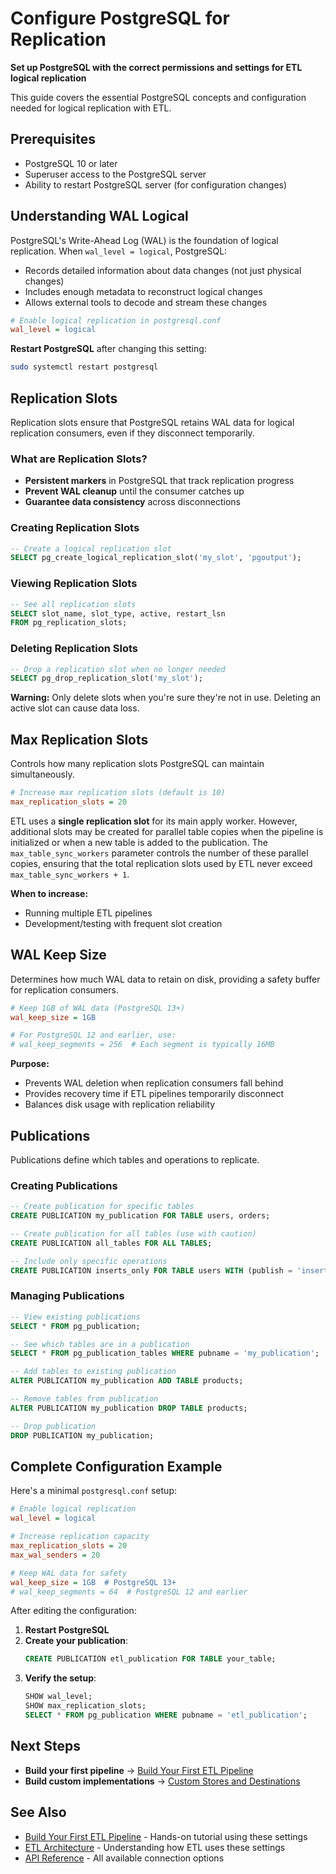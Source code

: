 # Configure PostgreSQL for Replication

**Set up PostgreSQL with the correct permissions and settings for ETL logical replication**

This guide covers the essential PostgreSQL concepts and configuration needed for logical replication with ETL.

## Prerequisites

- PostgreSQL 10 or later
- Superuser access to the PostgreSQL server
- Ability to restart PostgreSQL server (for configuration changes)

## Understanding WAL Logical

PostgreSQL's Write-Ahead Log (WAL) is the foundation of logical replication. When `wal_level = logical`, PostgreSQL:

- Records detailed information about data changes (not just physical changes)
- Includes enough metadata to reconstruct logical changes
- Allows external tools to decode and stream these changes

```ini
# Enable logical replication in postgresql.conf
wal_level = logical
```

**Restart PostgreSQL** after changing this setting:
```bash
sudo systemctl restart postgresql
```

## Replication Slots

Replication slots ensure that PostgreSQL retains WAL data for logical replication consumers, even if they disconnect temporarily.

### What are Replication Slots?

- **Persistent markers** in PostgreSQL that track replication progress
- **Prevent WAL cleanup** until the consumer catches up
- **Guarantee data consistency** across disconnections

### Creating Replication Slots

```sql
-- Create a logical replication slot
SELECT pg_create_logical_replication_slot('my_slot', 'pgoutput');
```

### Viewing Replication Slots

```sql
-- See all replication slots
SELECT slot_name, slot_type, active, restart_lsn 
FROM pg_replication_slots;
```

### Deleting Replication Slots

```sql
-- Drop a replication slot when no longer needed
SELECT pg_drop_replication_slot('my_slot');
```

**Warning:** Only delete slots when you're sure they're not in use. Deleting an active slot can cause data loss.

## Max Replication Slots

Controls how many replication slots PostgreSQL can maintain simultaneously.

```ini
# Increase max replication slots (default is 10)
max_replication_slots = 20
```

ETL uses a **single replication slot** for its main apply worker. However, additional slots may be created for parallel table 
copies when the pipeline is initialized or when a new table is added to the publication. The `max_table_sync_workers` parameter 
controls the number of these parallel copies, ensuring that the total replication slots used by ETL never exceed `max_table_sync_workers + 1`.

**When to increase:**

- Running multiple ETL pipelines
- Development/testing with frequent slot creation

## WAL Keep Size

Determines how much WAL data to retain on disk, providing a safety buffer for replication consumers.

```ini
# Keep 1GB of WAL data (PostgreSQL 13+)
wal_keep_size = 1GB

# For PostgreSQL 12 and earlier, use:
# wal_keep_segments = 256  # Each segment is typically 16MB
```

**Purpose:**

- Prevents WAL deletion when replication consumers fall behind
- Provides recovery time if ETL pipelines temporarily disconnect
- Balances disk usage with replication reliability

## Publications

Publications define which tables and operations to replicate.

### Creating Publications

```sql
-- Create publication for specific tables
CREATE PUBLICATION my_publication FOR TABLE users, orders;

-- Create publication for all tables (use with caution)
CREATE PUBLICATION all_tables FOR ALL TABLES;

-- Include only specific operations
CREATE PUBLICATION inserts_only FOR TABLE users WITH (publish = 'insert');
```

### Managing Publications

```sql
-- View existing publications
SELECT * FROM pg_publication;

-- See which tables are in a publication
SELECT * FROM pg_publication_tables WHERE pubname = 'my_publication';

-- Add tables to existing publication
ALTER PUBLICATION my_publication ADD TABLE products;

-- Remove tables from publication
ALTER PUBLICATION my_publication DROP TABLE products;

-- Drop publication
DROP PUBLICATION my_publication;
```

## Complete Configuration Example

Here's a minimal `postgresql.conf` setup:

```ini
# Enable logical replication
wal_level = logical

# Increase replication capacity
max_replication_slots = 20
max_wal_senders = 20

# Keep WAL data for safety
wal_keep_size = 1GB  # PostgreSQL 13+
# wal_keep_segments = 64  # PostgreSQL 12 and earlier
```

After editing the configuration:

1. **Restart PostgreSQL**
2. **Create your publication**:
   ```sql
   CREATE PUBLICATION etl_publication FOR TABLE your_table;
   ```
3. **Verify the setup**:
   ```sql
   SHOW wal_level;
   SHOW max_replication_slots;
   SELECT * FROM pg_publication WHERE pubname = 'etl_publication';
   ```

## Next Steps

- **Build your first pipeline** → [Build Your First ETL Pipeline](../tutorials/first-pipeline.md)
- **Build custom implementations** → [Custom Stores and Destinations](../tutorials/custom-implementations.md)

## See Also

- [Build Your First ETL Pipeline](../tutorials/first-pipeline.md) - Hands-on tutorial using these settings
- [ETL Architecture](../explanation/architecture.md) - Understanding how ETL uses these settings
- [API Reference](../reference/index.md) - All available connection options